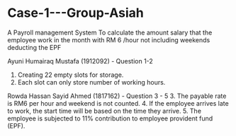 # Case-1---Group-Asiah
A Payroll management System 
To calculate the amount salary that the employee work in the month
with RM 6 /hour not including weekends 
deducting the EPF

Ayuni Humairaq Mustafa (1912092) - Question 1-2
1. Creating 22 empty slots for storage.
2. Each slot can only store number of working hours.

Rowda Hassan Sayid Ahmed (1817162) - Question 3 - 5
3. The payable rate is RM6 per hour and weekend is not counted.
4. If the employee arrives late to work, the start time will be based on the time they arrive. 
5. The employee is subjected to 11% contribution to employee provident fund (EPF). 
